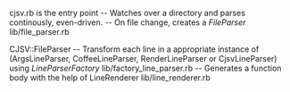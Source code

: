 cjsv.rb is the entry point
-- Watches over a directory and parses continously, even-driven.
-- On file change, creates a *FileParser* lib/file_parser.rb

CJSV::FileParser
-- Transform each line in a appropriate instance of (ArgsLineParser, CoffeeLineParser, RenderLineParser or CjsvLineParser)  using *LineParserFactory* lib/factory_line_parser.rb
-- Generates a function body with the help of LineRenderer lib/line_renderer.rb